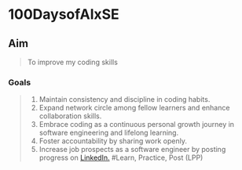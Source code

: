 # 100DaysofAlxSE
## Aim
> To improve my coding skills
### Goals 
> 1. Maintain consistency and discipline in coding habits. 
> 2. Expand network circle among fellow learners and enhance collaboration skills. 
> 3. Embrace coding as a continuous personal growth journey in software engineering and lifelong learning. 
> 4. Foster accountability by sharing work openly. 
> 5. Increase job prospects as a software engineer by posting progress on [LinkedIn.](https://www.linkedin.com/in/christopher-morara-746610124/) 
> #Learn, Practice, Post (LPP) 
